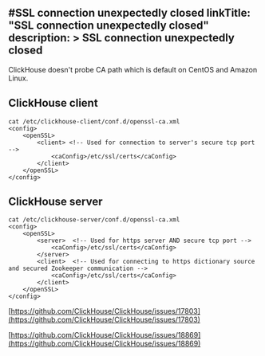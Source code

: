 #SSL connection unexpectedly closed
linkTitle: "SSL connection unexpectedly closed"
description: >
    SSL connection unexpectedly closed
---
ClickHouse doesn't probe CA path which is default on CentOS and Amazon Linux.

## ClickHouse client

```markup
cat /etc/clickhouse-client/conf.d/openssl-ca.xml
<config>
    <openSSL>
        <client> <!-- Used for connection to server's secure tcp port -->
            <caConfig>/etc/ssl/certs</caConfig>
        </client>
    </openSSL>
</config>
```

## ClickHouse server

```markup
cat /etc/clickhouse-server/conf.d/openssl-ca.xml
<config>
    <openSSL>
        <server>  <!-- Used for https server AND secure tcp port -->
            <caConfig>/etc/ssl/certs</caConfig>
        </server>
        <client>  <!-- Used for connecting to https dictionary source and secured Zookeeper communication -->
            <caConfig>/etc/ssl/certs</caConfig>
        </client>
    </openSSL>
</config>
```

[https://github.com/ClickHouse/ClickHouse/issues/17803](https://github.com/ClickHouse/ClickHouse/issues/17803)

[https://github.com/ClickHouse/ClickHouse/issues/18869](https://github.com/ClickHouse/ClickHouse/issues/18869)
